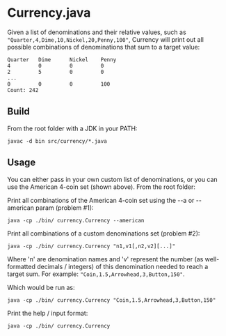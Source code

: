 # Currency.java
Given a list of denominations and their relative values, such as `"Quarter,4,Dime,10,Nickel,20,Penny,100"`, Currency will print out all possible combinations of denominations that sum to a target value:

```
Quarter   Dime      Nickel    Penny     
4         0         0         0         
2         5         0         0
...
0         0         0         100
Count: 242 
```

## Build
From the root folder with a JDK in your PATH:

`javac -d bin src/currency/*.java`

## Usage  
You can either pass in your own custom list of denominations, or you can use the American 4-coin set (shown above). From the root folder:

Print all combinations of the American 4-coin set using the --a or --american param (problem #1):

`java -cp ./bin/ currency.Currency --american`


Print all combinations of a custom denominations set (problem #2):

`java -cp ./bin/ currency.Currency "n1,v1[,n2,v2][...]"`

Where 'n' are denomination names and 'v' represent the number (as well-formatted decimals / integers) of this denomination needed to reach a target sum.
For example: `"Coin,1.5,Arrowhead,3,Button,150"`.

Which would be run as:

`java -cp ./bin/ currency.Currency "Coin,1.5,Arrowhead,3,Button,150"`


Print the help / input format:

`java -cp ./bin/ currency.Currency`
